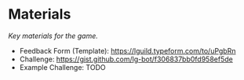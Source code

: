 # Materials

_Key materials for the game._

- Feedback Form (Template): https://lguild.typeform.com/to/uPgbRn
- Challenge: https://gist.github.com/lg-bot/f306837bb0fd958ef5de
- Example Challenge: TODO
